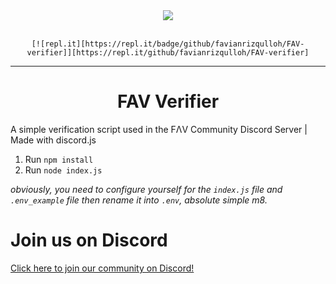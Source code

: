 <div align="center">
    <img src="https://i.imgur.com/gZzDydY.gif"><br><br>
    
    [![repl.it][https://repl.it/badge/github/favianrizqulloh/FAV-verifier]][https://repl.it/github/favianrizqulloh/FAV-verifier]
    
---

# FAV Verifier
</div>
A simple verification script used in the FΛV Community Discord Server | Made with discord.js

1. Run `npm install`  
1. Run `node index.js`  

_obviously, you need to configure yourself for the `index.js` file and `.env_example` file then rename it into `.env`, absolute simple m8._

# Join us on Discord
[Click here to join our community on Discord!](https://discord.io/favcommunity)
